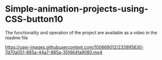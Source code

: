 # Simple-animation-projects-using-CSS-button10
The functionality and operation of the project are available as a video in the readme file


https://user-images.githubusercontent.com/100869012/233995630-7d70a051-885a-44a7-885a-35f464fa9080.mp4

